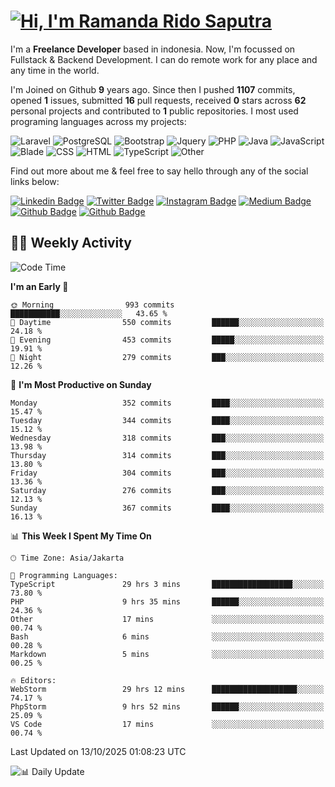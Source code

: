 # [![Hi, I'm Ramanda Rido Saputra](https://readme-typing-svg.herokuapp.com?size=24&vCenter=true&lines=%F0%9F%91%8B+Hi%2C+I'm+Ramanda+Rido+Saputra+;%F0%9F%92%BB+Fullstack+Web+Developer+)](https://git.io/typing-svg)

I'm a **Freelance Developer** based in indonesia. Now, I'm focussed on Fullstack & Backend Development. I can do remote work for any place and any time in the world.

I'm Joined on Github **9** years ago. Since then I pushed **1107** commits, opened **1** issues, submitted **16** pull requests, received **0** stars across **62** personal projects and contributed to **1** public repositories.
I most used programing languages across my projects:

![Laravel](https://img.shields.io/badge/Laravel-FF2D20?flat&logo=laravel&logoColor=white)
![PostgreSQL](https://img.shields.io/badge/PostgreSQL-316192?flat&logo=postgresql&logoColor=white)
![Bootstrap](https://img.shields.io/badge/Bootstrap-563D7C?flat&logo=bootstrap&logoColor=white)
![Jquery](https://img.shields.io/badge/jQuery-0769AD?flat&logo=jquery&logoColor=white)
![PHP](https://img.shields.io/badge/-PHP-%234F5D95?style=flat&logo=PHP&logoColor=white)
![Java](https://img.shields.io/badge/-Java-%23b07219?style=flat&logo=Java&logoColor=white)
![JavaScript](https://img.shields.io/badge/-JavaScript-%23f1e05a?style=flat&logo=JavaScript&logoColor=white)
![Blade](https://img.shields.io/badge/-Blade-%23f7523f?style=flat&logo=Blade&logoColor=white)
![CSS](https://img.shields.io/badge/-CSS-%23663399?style=flat&logo=CSS&logoColor=white)
![HTML](https://img.shields.io/badge/-HTML-%23e34c26?style=flat&logo=HTML&logoColor=white)
![TypeScript](https://img.shields.io/badge/-TypeScript-%233178c6?style=flat&logo=TypeScript&logoColor=white)
![Other](https://img.shields.io/badge/-Other-%23ededed?style=flat&logo=Other&logoColor=white)

Find out more about me & feel free to say hello through any of the social links below:

[![Linkedin Badge](https://img.shields.io/badge/-ramandaaridogh-blue?style=flat&logo=Linkedin&logoColor=white&link=https://www.linkedin.com/in/ramanda-rido-saputra/)](https://www.linkedin.com/in/ramanda-rido-saputra/)
[![Twitter Badge](https://img.shields.io/badge/-ramandaaridogh-%231DA1F2.svg?style=flat&logo=twitter&logoColor=white&link=https://www.twitter.com/ramandaaridogh)](https://www.twitter.com/ramandaaridogh/)
[![Instagram Badge](https://img.shields.io/badge/-ramandaaridogh-purple?style=flat&logo=instagram&logoColor=white&link=https://instagram.com/ramandaaridogh_/)](https://instagram.com/ramandaaridogh_)
[![Medium Badge](https://img.shields.io/badge/-@ramandaaridogh-%2312100E.svg?style=flat&logo=Medium&logoColor=white&link=https://medium.com/@ramandaaridogh/)](https://medium.com/@ramandaaridogh)
[![Github Badge](https://img.shields.io/badge/-@ramandaaridogh-100000.svg?style=flat&logo=github&logoColor=white&link=https://github.com/ramandaaridogh)](https://github.com/ramandaaridogh)
[![Github Badge](https://img.shields.io/badge/-@mxcode-100000.svg?style=flat&logo=github&logoColor=white&link=https://github.com/ramanda-mxcode)](https://github.com/ramanda-mxcode)

## 👨‍💻 Weekly Activity
<!--START_SECTION:waka-->
![Code Time](http://img.shields.io/badge/Code%20Time-1%2C656%20hrs%2044%20mins-blue)

**I'm an Early 🐤** 

```text
🌞 Morning                993 commits         ███████████░░░░░░░░░░░░░░   43.65 % 
🌆 Daytime                550 commits         ██████░░░░░░░░░░░░░░░░░░░   24.18 % 
🌃 Evening                453 commits         █████░░░░░░░░░░░░░░░░░░░░   19.91 % 
🌙 Night                  279 commits         ███░░░░░░░░░░░░░░░░░░░░░░   12.26 % 
```
📅 **I'm Most Productive on Sunday** 

```text
Monday                   352 commits         ████░░░░░░░░░░░░░░░░░░░░░   15.47 % 
Tuesday                  344 commits         ████░░░░░░░░░░░░░░░░░░░░░   15.12 % 
Wednesday                318 commits         ███░░░░░░░░░░░░░░░░░░░░░░   13.98 % 
Thursday                 314 commits         ███░░░░░░░░░░░░░░░░░░░░░░   13.80 % 
Friday                   304 commits         ███░░░░░░░░░░░░░░░░░░░░░░   13.36 % 
Saturday                 276 commits         ███░░░░░░░░░░░░░░░░░░░░░░   12.13 % 
Sunday                   367 commits         ████░░░░░░░░░░░░░░░░░░░░░   16.13 % 
```


📊 **This Week I Spent My Time On** 

```text
🕑︎ Time Zone: Asia/Jakarta

💬 Programming Languages: 
TypeScript               29 hrs 3 mins       ██████████████████░░░░░░░   73.80 % 
PHP                      9 hrs 35 mins       ██████░░░░░░░░░░░░░░░░░░░   24.36 % 
Other                    17 mins             ░░░░░░░░░░░░░░░░░░░░░░░░░   00.74 % 
Bash                     6 mins              ░░░░░░░░░░░░░░░░░░░░░░░░░   00.28 % 
Markdown                 5 mins              ░░░░░░░░░░░░░░░░░░░░░░░░░   00.25 % 

🔥 Editors: 
WebStorm                 29 hrs 12 mins      ███████████████████░░░░░░   74.17 % 
PhpStorm                 9 hrs 52 mins       ██████░░░░░░░░░░░░░░░░░░░   25.09 % 
VS Code                  17 mins             ░░░░░░░░░░░░░░░░░░░░░░░░░   00.74 % 
```


 Last Updated on 13/10/2025 01:08:23 UTC
<!--END_SECTION:waka-->

![📊 Daily Update](https://github.com/ramandaaridogh/ramandaaridogh/actions/workflows/update-activity.yml/badge.svg)
